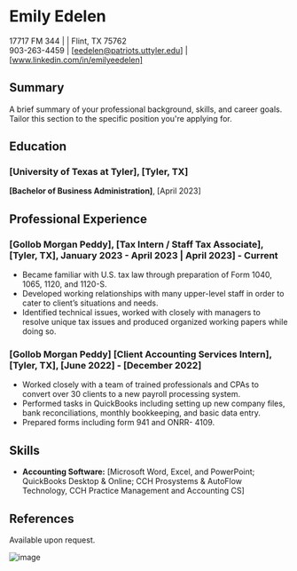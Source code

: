 # Emily Edelen
17717 FM 344 | | Flint, TX 75762  
903-263-4459 | [eedelen@patriots.uttyler.edu] | [www.linkedin.com/in/emilyeedelen]
## Summary
A brief summary of your professional background, skills, and career goals. Tailor this section to the specific position you're applying for.
## Education
### [University of Texas at Tyler], [Tyler, TX]
**[Bachelor of Business Administration]**, [April 2023]

## Professional Experience
### [Gollob Morgan Peddy], [Tax Intern / Staff Tax Associate], [Tyler, TX], January 2023 - April 2023 | April 2023] - Current
- Became familiar with U.S. tax law through preparation of Form 1040, 1065, 1120, and 1120-S. 
- Developed working relationships with many upper-level staff in order to cater to client’s situations and needs.
- Identified technical issues, worked with closely with managers to resolve unique tax issues and produced organized working papers while doing so.

### [Gollob Morgan Peddy] [Client Accounting Services Intern], [Tyler, TX], [June 2022] - [December 2022]
- Worked closely with a team of trained professionals and CPAs to convert over 30 clients to a new payroll processing system.
- Performed tasks in QuickBooks including setting up new company files, bank reconciliations, monthly bookkeeping, and basic data entry. 
- Prepared forms including form 941 and ONRR- 4109.
## Skills
- **Accounting Software:** [Microsoft Word, Excel, and PowerPoint; QuickBooks Desktop & Online; CCH Prosystems & AutoFlow Technology, CCH Practice Management and Accounting CS]

## References
Available upon request.

![image](https://github.com/emilyedelen/emilyedelen.github.io/assets/142950691/365376af-2005-446a-8412-ed5ba55eb3bb)

